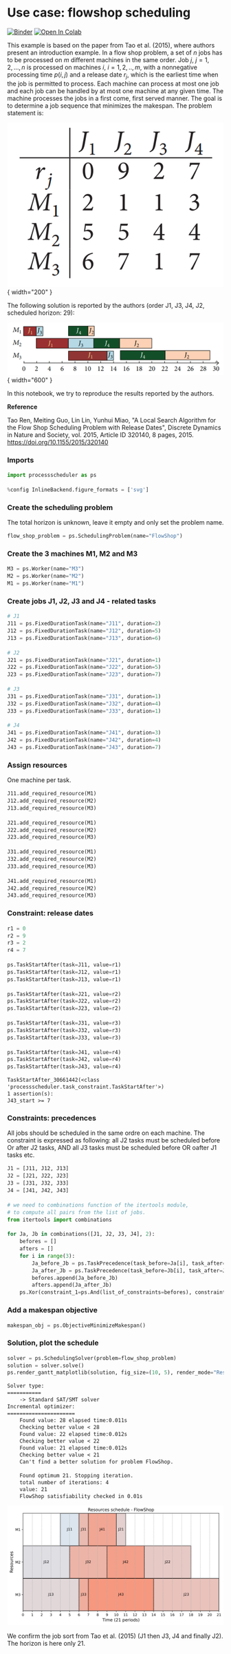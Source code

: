 # Use case: flowshop scheduling

[![Binder](https://mybinder.org/badge_logo.svg)](https://mybinder.org/v2/gh/tpaviot/ProcessScheduler/HEAD?filepath=doc/use-case-flow-shop.ipynb)
<a target="_blank" href="https://colab.research.google.com/github/tpaviot/ProcessScheduler/blob/master/examples-notebooks/use-case-flow-shop.ipynb">
  <img src="https://colab.research.google.com/assets/colab-badge.svg" alt="Open In Colab"/>
</a>

This example is based on the paper from Tao et al. (2015), where authors present an introduction example. In a flow shop problem, a set of $n$ jobs has to be processed on $m$ different machines in the same order. Job $j$, $j=1,2,...,n$ is processed on machines $i$, $i=1,2,..,m$, with a nonnegative processing time $p(i,j)$ and a release date $r_j$, which is the earliest time when the job is permitted to process. Each machine can process at most one job and each job can be handled by at most one machine at any given time. The machine processes the jobs in a first come, first served manner. The goal is to determine a job sequence that minimizes the makespan. The problem statement is:

![ProblemDefinition](img/flow_shop_problem.png){ width="200" }

The following solution is reported by the authors (order J1, J3, J4, J2, scheduled horizon: 29):

![GanttSolution](img/flow_shop_solution.png){ width="600" }

In this notebook, we try to reproduce the results reported by the authors.

**Reference**

Tao Ren, Meiting Guo, Lin Lin, Yunhui Miao, "A Local Search Algorithm for the Flow Shop Scheduling Problem with Release Dates", Discrete Dynamics in Nature and Society, vol. 2015, Article ID 320140, 8 pages, 2015. https://doi.org/10.1155/2015/320140

### Imports


```python
import processscheduler as ps

%config InlineBackend.figure_formats = ['svg']
```

### Create the scheduling problem
The total horizon is unknown, leave it empty and only set the problem name.


```python
flow_shop_problem = ps.SchedulingProblem(name="FlowShop")
```

### Create the 3 machines M1, M2 and M3


```python
M3 = ps.Worker(name="M3")
M2 = ps.Worker(name="M2")
M1 = ps.Worker(name="M1")
```

### Create jobs J1, J2, J3 and J4 - related tasks


```python
# J1
J11 = ps.FixedDurationTask(name="J11", duration=2)
J12 = ps.FixedDurationTask(name="J12", duration=5)
J13 = ps.FixedDurationTask(name="J13", duration=6)

# J2
J21 = ps.FixedDurationTask(name="J21", duration=1)
J22 = ps.FixedDurationTask(name="J22", duration=5)
J23 = ps.FixedDurationTask(name="J23", duration=7)

# J3
J31 = ps.FixedDurationTask(name="J31", duration=1)
J32 = ps.FixedDurationTask(name="J32", duration=4)
J33 = ps.FixedDurationTask(name="J33", duration=1)

# J4
J41 = ps.FixedDurationTask(name="J41", duration=3)
J42 = ps.FixedDurationTask(name="J42", duration=4)
J43 = ps.FixedDurationTask(name="J43", duration=7)
```

### Assign resources
One machine per task.


```python
J11.add_required_resource(M1)
J12.add_required_resource(M2)
J13.add_required_resource(M3)

J21.add_required_resource(M1)
J22.add_required_resource(M2)
J23.add_required_resource(M3)

J31.add_required_resource(M1)
J32.add_required_resource(M2)
J33.add_required_resource(M3)

J41.add_required_resource(M1)
J42.add_required_resource(M2)
J43.add_required_resource(M3)
```

### Constraint: release dates


```python
r1 = 0
r2 = 9
r3 = 2
r4 = 7

ps.TaskStartAfter(task=J11, value=r1)
ps.TaskStartAfter(task=J12, value=r1)
ps.TaskStartAfter(task=J13, value=r1)

ps.TaskStartAfter(task=J21, value=r2)
ps.TaskStartAfter(task=J22, value=r2)
ps.TaskStartAfter(task=J23, value=r2)

ps.TaskStartAfter(task=J31, value=r3)
ps.TaskStartAfter(task=J32, value=r3)
ps.TaskStartAfter(task=J33, value=r3)

ps.TaskStartAfter(task=J41, value=r4)
ps.TaskStartAfter(task=J42, value=r4)
ps.TaskStartAfter(task=J43, value=r4)
```




    TaskStartAfter_30661442(<class 'processscheduler.task_constraint.TaskStartAfter'>)
    1 assertion(s):
    J43_start >= 7



### Constraints: precedences
All jobs should be scheduled in the same ordre on each machine. The constraint is expressed as following: all J2 tasks must be scheduled before Or after J2 tasks, AND all J3 tasks must be scheduled before OR oafter J1 tasks etc.


```python
J1 = [J11, J12, J13]
J2 = [J21, J22, J23]
J3 = [J31, J32, J33]
J4 = [J41, J42, J43]

# we need to combinations function of the itertools module,
# to compute all pairs from the list of jobs.
from itertools import combinations

for Ja, Jb in combinations([J1, J2, J3, J4], 2):
    befores = []
    afters = []
    for i in range(3):
        Ja_before_Jb = ps.TaskPrecedence(task_before=Ja[i], task_after=Jb[i])
        Ja_after_Jb = ps.TaskPrecedence(task_before=Jb[i], task_after=Ja[i])
        befores.append(Ja_before_Jb)
        afters.append(Ja_after_Jb)
    ps.Xor(constraint_1=ps.And(list_of_constraints=befores), constraint_2=ps.And(list_of_constraints=afters))
```

### Add  a makespan objective


```python
makespan_obj = ps.ObjectiveMinimizeMakespan()
```

### Solution, plot the schedule


```python
solver = ps.SchedulingSolver(problem=flow_shop_problem)
solution = solver.solve()
ps.render_gantt_matplotlib(solution, fig_size=(10, 5), render_mode="Resource")
```

    Solver type:
    ===========
    	-> Standard SAT/SMT solver
    Incremental optimizer:
    ======================
    	Found value: 28 elapsed time:0.011s
    	Checking better value < 28
    	Found value: 22 elapsed time:0.012s
    	Checking better value < 22
    	Found value: 21 elapsed time:0.012s
    	Checking better value < 21
    	Can't find a better solution for problem FlowShop.
    
    	Found optimum 21. Stopping iteration.
    	total number of iterations: 4
    	value: 21
    	FlowShop satisfiability checked in 0.01s



    
![svg](img/use-case-flowshop-gantt.svg)
    


We confirm the job sort from Tao et al. (2015) (J1 then J3, J4 and finally J2). The horizon is here only 21.
